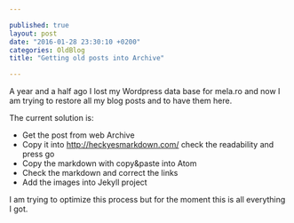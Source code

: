 ```yaml
---

published: true
layout: post
date: "2016-01-28 23:30:10 +0200"
categories: OldBlog
title: "Getting old posts into Archive"

---
```


A year and a half ago I lost my Wordpress data base for mela.ro and now I am trying to restore all my blog posts and to have them here.

The current solution is:
* Get the post from web Archive
* Copy it into http://heckyesmarkdown.com/ check the readability and press go
* Copy the markdown with copy&paste into Atom
* Check the markdown and correct the links
* Add the images into Jekyll project

I am trying to optimize this process but for the moment this is all everything I got.

